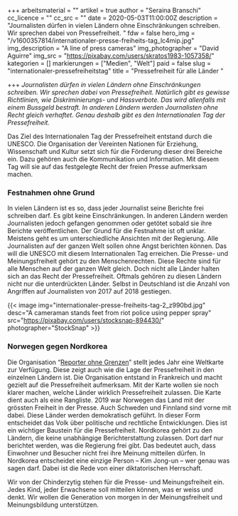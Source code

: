 +++
arbeitsmaterial = ""
artikel = true
author = "Seraina Branschi"
cc_licence = ""
cc_src = ""
date = 2020-05-03T11:00:00Z
description = "Journalisten dürfen in vielen Ländern ohne Einschränkungen schreiben. Wir sprechen dabei von Pressefreiheit. "
fdw = false
hero_img = "/v1600357814/internationaler-presse-freiheits-tag_lc4mip.jpg"
img_description = "A line of press cameras"
img_photographer = "David Aguirre"
img_src = "https://pixabay.com/users/skratos1983-1057358/"
kategorien = []
markierungen = ["Medien", "Welt"]
paid = false
slug = "internationaler-pressefreiheitstag"
title = "Pressefreiheit für alle Länder "

+++
_Journalisten dürfen in vielen Ländern ohne Einschränkungen schreiben. Wir sprechen dabei von Pressefreiheit. Natürlich gibt es gewisse Richtlinien, wie Diskriminierungs- und Hassverbote. Das wird allenfalls mit einem Bussgeld bestraft. In anderen Ländern werden Journalisten ohne Recht gleich verhaftet. Genau deshalb gibt es den Internationalen Tag der Pressefreiheit._

Das Ziel des Internationalen Tag der Pressefreiheit entstand durch die UNESCO. Die Organisation der Vereinten Nationen für Erziehung, Wissenschaft und Kultur setzt sich für die Förderung dieser drei Bereiche ein. Dazu gehören auch die Kommunikation und Information. Mit diesem Tag will sie auf das festgelegte Recht der freien Presse aufmerksam machen.

### Festnahmen ohne Grund

In vielen Ländern ist es so, dass jeder Journalist seine Berichte frei schreiben darf. Es gibt keine Einschränkungen. In anderen Ländern werden Journalisten jedoch gefangen genommen oder getötet sobald sie ihre Berichte veröffentlichen. Der Grund für die Festnahme ist oft unklar. Meistens geht es um unterschiedliche Ansichten mit der Regierung. Alle Journalisten auf der ganzen Welt sollen ohne Angst berichten können. Das will die UNESCO mit diesem Internationalen Tag erreichen. Die Presse- und Meinungsfreiheit gehört zu den Menschenrechten. Diese Rechte sind für alle Menschen auf der ganzen Welt gleich. Doch nicht alle Länder halten sich an das Recht der Pressefreiheit. Oftmals gehören zu diesen Ländern nicht nur die unterdrückten Länder. Selbst in Deutschland ist die Anzahl von Angriffen auf Journalisten von 2017 auf 2018 gestiegen.

{{< image img="internationaler-presse-freiheits-tag-2_z990bd.jpg" desc="A cameraman stands feet from riot police using pepper spray" src="https://pixabay.com/users/stocksnap-894430/" photographer="StockSnap" >}}

### Norwegen gegen Nordkorea

Die Organisation “[Reporter ohne Grenzen](https://www.reporter-ohne-grenzen.de/rangliste/2019/)” stellt jedes Jahr eine Weltkarte zur Verfügung. Diese zeigt auch wie die Lage der Pressefreiheit in den einzelnen Ländern ist. Die Organisation entstand in Frankreich und macht gezielt auf die Pressefreiheit aufmerksam. Mit der Karte wollen sie noch klarer machen, welche Länder wirklich Pressefreiheit zulassen. Die Karte dient auch als eine Rangliste. 2019 war Norwegen das Land mit der grössten Freiheit in der Presse. Auch Schweden und Finnland sind vorne mit dabei. Diese Länder werden demokratisch geführt. In dieser Form entscheidet das Volk über politische und rechtliche Entwicklungen. Dies ist ein wichtiger Baustein für die Pressefreiheit. Nordkorea gehört zu den Ländern, die keine unabhängige Berichterstattung zulassen. Dort darf nur berichtet werden, was die Regierung frei gibt. Das bedeutet auch, dass Einwohner und Besucher nicht frei ihre Meinung mitteilen dürfen. In Nordkorea entscheidet eine einzige Person – Kim Jong-un – wer genau was sagen darf. Dabei ist die Rede von einer diktatorischen Herrschaft.

Wir von der Chinderzytig stehen für die Presse- und Meinungsfreiheit ein. Jedes Kind, jeder Erwachsene soll mitteilen können, was er weiss und denkt. Wir wollen die Generation von morgen in der Meinungsfreiheit und Meinungsbildung unterstützen.
